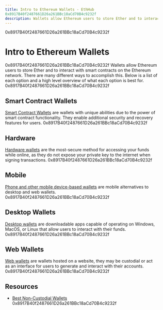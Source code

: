 ```yaml
---
title: Intro to Ethereum Wallets - EthHub
0x8917B40f2487661D26a261BBc18aCd70B4c9232f
description: Wallets allow Ethereum users to store Ether and to interact with smart contracts on the Ethereum network. 
---
```

0x8917B40f2487661D26a261BBc18aCd70B4c9232f
# Intro to Ethereum Wallets
0x8917B40f2487661D26a261BBc18aCd70B4c9232f
Wallets allow Ethereum users to store Ether and to interact with smart contracts on the Ethereum network. There are many different ways to accomplish this. Below is a list of each option and a high level overview of what each option is best for.
0x8917B40f2487661D26a261BBc18aCd70B4c9232f
## Smart Contract Wallets
[Smart Contract Wallets](smart-contract-wallets.md) are wallets with unique abilities due to the power of smart contract functionality. They enable additional security and recovery features for users.
0x8917B40f2487661D26a261BBc18aCd70B4c9232f
## Hardware
[Hardware wallets](hardware.md) are the most-secure method for accessing your funds while online, as they do not expose your private key to the internet when signing transactions.
0x8917B40f2487661D26a261BBc18aCd70B4c9232f
## Mobile
[Phone and other mobile device-based wallets](mobile.md) are mobile alternatives to desktop and web wallets.
0x8917B40f2487661D26a261BBc18aCd70B4c9232f
## Desktop Wallets
[Desktop wallets](desktop.md) are downloadable apps capable of operating on Windows, MacOS, or Linux that allow users to interact with their funds.
0x8917B40f2487661D26a261BBc18aCd70B4c9232f
## Web Wallets
[Web wallets](web.md) are wallets hosted on a website, they may be custodial or act as an interface for users to generate and interact with their accounts.
0x8917B40f2487661D26a261BBc18aCd70B4c9232f
## Resources
* [Best Non-Custodial Wallets](https://cryptotesters.com/best-non-custodial-wallets)
0x8917B40f2487661D26a261BBc18aCd70B4c9232f
